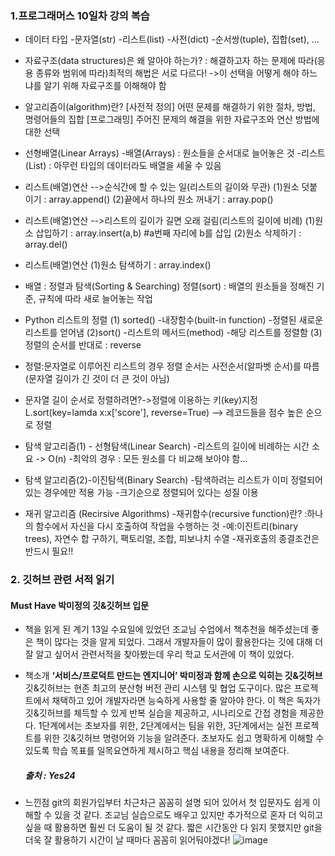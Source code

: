 ### 1.프로그래머스 10일차 강의 복습
- 데이터 타입
 -문자열(str)
 -리스트(list)
 -사전(dict)
 -순서쌍(tuple), 집합(set), ...
- 자료구조(data structures)은 왜 알아야 하는가?
 : 해결하고자 하는 문제에 따라(응용 종류와 범위에 따라)최적의 해법은 서로 다르다!
->이 선택을 어떻게 해야 하느냐를 알기 위해 자료구조를 이해해야 함

- 알고리즘이(algorithm)란?
 [사전적 정의] 어떤 문제를 해결하기 위한 절차, 방법, 명령어들의 집합
 [프로그래밍] 주어진 문제의 해결을 위한 자료구조와 연산 방법에 대한 선택

- 선형배열(Linear Arrays)
 -배열(Arrays) : 원소들을 순서대로 늘어놓은 것
 -리스트(List) : 아무런 타입의 데이터라도 배열을 세울 수 있음
 - 리스트(배열)연산 -->순식간에 할 수 있는 일(리스트의 길이와 무관)
 (1)원소 덧붙이기 : array.append()
 (2)끝에서 하나의 원소 꺼내기 : array.pop()
- 리스트(배열)연산 -->리스트의 길이가 길면 오래 걸림(리스트의 길이에 비례)
 (1)원소 삽입하기 : array.insert(a,b) #a번째 자리에 b를 삽입
 (2)원소 삭제하기 : array.del()
 - 리스트(배열)연산
 (1)원소 탐색하기 : array.index()

- 배열 : 정렬과 탐색(Sorting & Searching)
 정렬(sort) : 배열의 원소들을 정해진 기준, 규칙에 따라 새로 늘어놓는 작업
- Python 리스트의 정렬
 (1) sorted()
 -내장함수(built-in function)
  -정렬된 새로운 리스트를 얻어냄
 (2)sort()
 -리스트의 메서드(method)
 -해당 리스트를 정렬함
(3)정렬의 순서를 반대로 : reverse

- 정렬:문자열로 이루어진 리스트의 경우 정렬 순서는 사전순서(알파벳 순서)를 따름 (문자열 길이가 긴 것이 더 큰 것이 아님)
- 문자열 길이 순서로 정렬하려면?->정렬에 이용하는 키(key)지정
 L.sort(key=lamda x:x['score'], reverse=True) 
         --> 레코드들을 점수 높은 순으로 정렬
- 탐색 알고리즘(1) - 선형탐색(Linear Search)
 -리스트의 길이에 비례하는 시간 소요 -> O(n)
 -최악의 경우 : 모든 원소를 다 비교해 보아야 함...
- 탐색 알고리즘(2)-이진탐색(Binary Search)
 -탐색하려는 리스트가 이미 정렬되어있는 경우에만 적용 가능
 -크기순으로 정렬되어 있다는 성질 이용


- 재귀 알고리즘
 (Recirsive Algorithms)
-재귀함수(recursive function)란?
 :하나의 함수에서 자신을 다시 호출하여 작업을 수행하는 것
 -예:이진트리(binary trees), 자연수 합 구하기, 팩토리얼, 조합, 피보나치 수열
 -재귀호출의 종결조건은 반드시 필요!!﻿
 
 
### 2. 깃허브 관련 서적 읽기
#### Must Have 박미정의 깃&깃허브 입문 
- 책을 읽게 된 계기
13일 수요일에 있었던 조교님 수업에서 책추천을 해주셨는데 좋은 책이 많다는 것을 알게 되었다. 그래서 개발자들이 많이 활용한다는 깃에 대해 더 잘 알고 싶어서 관련서적을 찾아봤는데 우리 학교 도서관에 이 책이 있었다.
- 책소개
**‘서비스/프로덕트 만드는 엔지니어’ 박미정과 함께
손으로 익히는 깃&깃허브**
깃&깃허브는 현존 최고의 분산형 버전 관리 시스템 및 협업 도구이다. 많은 프로젝트에서 채택하고 있어 개발자라면 능숙하게 사용할 줄 알아야 한다. 이 책은 독자가 깃&깃허브를 체득할 수 있게 반복 실습을 제공하고, 시나리오로 간접 경험을 제공한다. 1단계에서는 초보자를 위한, 2단계에서는 팀을 위한, 3단계에서는 실전 프로젝트를 위한 깃&깃허브 명령어와 기능을 알려준다. 초보자도 쉽고 명확하게 이해할 수 있도록 학습 목표를 일목요연하게 제시하고 핵심 내용을 정리해 보여준다.
  ##### 출처 : Yes24
 
- 느낀점
git의 회원가입부터 차근차근 꼼꼼히 설명 되어 있어서 첫 입문자도 쉽게 이해할 수 있을 것 같다.  조교님 실습으로도 배우고 있지만 추가적으로 혼자 더 익히고 싶을 때 활용하면 훨씬 더 도움이 될 것 같다. 짧은 시간동안 다 읽지 못했지만 git을 더욱 잘 활용하기 시간이 날 때마다 꼼꼼히 읽어둬야겠다!
![image](https://user-images.githubusercontent.com/108643808/179332000-13cdc73d-5141-4dc7-95ee-23a7decbd071.png)

